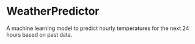 # WeatherPredictor
A machine learning model to predict hourly temperatures for the next 24 hours based on past data.
